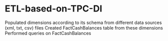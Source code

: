 # ETL-based-on-TPC-DI
Populated dimensions according to its schema from different data sources (xml, txt, csv) files Created FactCashBalances table from these dimensions Performed queries on FactCashBalances

